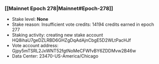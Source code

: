 ### [[Mainnet Epoch 278|Mainnet#Epoch-278]]
* Stake level: **None**
* Stake reason: Insufficient vote credits: 14194 credits earned in epoch 277
* Staking activity: creating new stake account HQ8ihaU7geDZLRBD6GHZgDqAdAjnCbgE5D2WLtPacHJf
* Vote account address: Gjpy5mTSRL2JxWNT52fgtNoMeCFWfvBY6ZDDMvw2B46w
* Data Center: 23470-US-America/Chicago